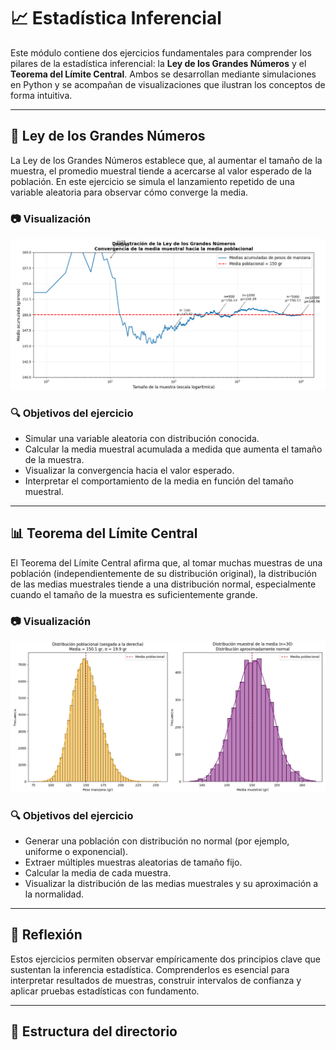 # 📈 Estadística Inferencial

Este módulo contiene dos ejercicios fundamentales para comprender los pilares de la estadística inferencial: la **Ley de los Grandes Números** y el **Teorema del Límite Central**. Ambos se desarrollan mediante simulaciones en Python y se acompañan de visualizaciones que ilustran los conceptos de forma intuitiva.

---

## 🧮 Ley de los Grandes Números

La Ley de los Grandes Números establece que, al aumentar el tamaño de la muestra, el promedio muestral tiende a acercarse al valor esperado de la población. En este ejercicio se simula el lanzamiento repetido de una variable aleatoria para observar cómo converge la media.

### 📷 Visualización

![Demostración de la Ley de los Grandes Números](./img/ley_grandes_numeros.png)

### 🔍 Objetivos del ejercicio

- Simular una variable aleatoria con distribución conocida.
- Calcular la media muestral acumulada a medida que aumenta el tamaño de la muestra.
- Visualizar la convergencia hacia el valor esperado.
- Interpretar el comportamiento de la media en función del tamaño muestral.

---

## 📊 Teorema del Límite Central

El Teorema del Límite Central afirma que, al tomar muchas muestras de una población (independientemente de su distribución original), la distribución de las medias muestrales tiende a una distribución normal, especialmente cuando el tamaño de la muestra es suficientemente grande.

### 📷 Visualización

![Demostración del Teorema del Límite Central](./img/teorema_limite_central.png)

### 🔍 Objetivos del ejercicio

- Generar una población con distribución no normal (por ejemplo, uniforme o exponencial).
- Extraer múltiples muestras aleatorias de tamaño fijo.
- Calcular la media de cada muestra.
- Visualizar la distribución de las medias muestrales y su aproximación a la normalidad.

---

## 🧠 Reflexión

Estos ejercicios permiten observar empíricamente dos principios clave que sustentan la inferencia estadística. Comprenderlos es esencial para interpretar resultados de muestras, construir intervalos de confianza y aplicar pruebas estadísticas con fundamento.

---

## 📁 Estructura del directorio
